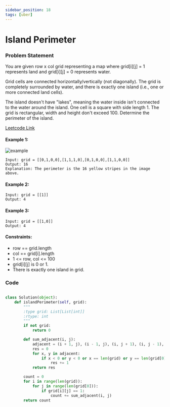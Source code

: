 ```yaml
---
sidebar_position: 18
tags: [uber]
---
```


# Island Perimeter

### Problem Statement

You are given row x col grid representing a map where grid[i][j] = 1 represents land and grid[i][j] = 0 represents water.

Grid cells are connected horizontally/vertically (not diagonally). The grid is completely surrounded by water, and there is exactly one island (i.e., one or more connected land cells).

The island doesn't have "lakes", meaning the water inside isn't connected to the water around the island. One cell is a square with side length 1. The grid is rectangular, width and height don't exceed 100. Determine the perimeter of the island.

[Leetcode Link](https://leetcode.com/problems/island-perimeter/)

#### Example 1:

![example](https://assets.leetcode.com/uploads/2018/10/12/island.png)

```
Input: grid = [[0,1,0,0],[1,1,1,0],[0,1,0,0],[1,1,0,0]]
Output: 16
Explanation: The perimeter is the 16 yellow stripes in the image above.
```

#### Example 2:

```
Input: grid = [[1]]
Output: 4
```

#### Example 3:

```
Input: grid = [[1,0]]
Output: 4
```

#### Constraints:

- row == grid.length
- col == grid[i].length
- 1 <= row, col <= 100
- grid[i][j] is 0 or 1.
- There is exactly one island in grid.

### Code

```python title="Python Code"

class Solution(object):
    def islandPerimeter(self, grid):
        """
        :type grid: List[List[int]]
        :rtype: int
        """
        if not grid:
            return 0

        def sum_adjacent(i, j):
            adjacent = (i + 1, j), (i - 1, j), (i, j + 1), (i, j - 1),
            res = 0
            for x, y in adjacent:
                if x < 0 or y < 0 or x == len(grid) or y == len(grid[0]) or grid[x][y] == 0:
                    res += 1
            return res

        count = 0
        for i in range(len(grid)):
            for j in range(len(grid[0])):
                if grid[i][j] == 1:
                    count += sum_adjacent(i, j)
        return count
```
